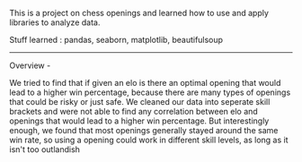 This is a project on chess openings and learned how to use and apply libraries to analyze data.

Stuff learned :
pandas, seaborn, matplotlib, beautifulsoup

---

Overview - 

We tried to find that if given an elo is there an optimal opening that would lead to a higher win percentage, because there are many types of openings that could be risky or just safe. We cleaned our data into seperate skill brackets and were not able to find any correlation between elo and openings that would lead to a higher win percentage. But interestingly enough, we found that most openings generally stayed around the same win rate, so using a opening could work in different skill levels, as long as it isn't too outlandish
